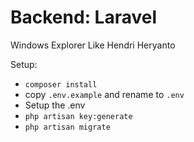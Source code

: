 # Backend: Laravel

Windows Explorer Like
Hendri Heryanto

Setup:
- `composer install`
- copy `.env.example` and rename to `.env`
- Setup the .env
- `php artisan key:generate`
- `php artisan migrate`
